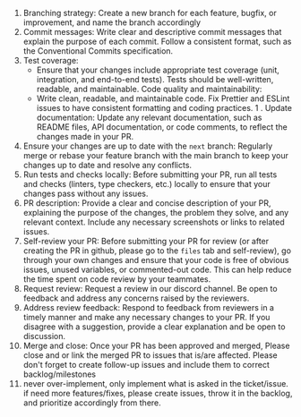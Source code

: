 1. Branching strategy: Create a new branch for each feature, bugfix, or improvement, and name the branch accordingly
1. Commit messages: Write clear and descriptive commit messages that explain the purpose of each commit. Follow a consistent format, such as the Conventional Commits specification.
1. Test coverage:
    - Ensure that your changes include appropriate test coverage (unit, integration, and end-to-end tests). Tests should be well-written, readable, and maintainable.
    Code quality and maintainability:
    - Write clean, readable, and maintainable code. Fix Prettier and ESLint issues to have consistent formatting and coding practices.
1  . Update documentation:
Update any relevant documentation, such as README files, API documentation, or code comments, to reflect the changes made in your PR.
1. Ensure your changes are up to date with the `next` branch:
Regularly merge or rebase your feature branch with the main branch to keep your changes up to date and resolve any conflicts.
1. Run tests and checks locally:
Before submitting your PR, run all tests and checks (linters, type checkers, etc.) locally to ensure that your changes pass without any issues.
1. PR description:
Provide a clear and concise description of your PR, explaining the purpose of the changes, the problem they solve, and any relevant context. Include any necessary screenshots or links to related issues.
1. Self-review your PR:
Before submitting your PR for review (or after creating the PR in github, please go to the `files` tab and self-review), go through your own changes and ensure that your code is free of obvious issues, unused variables, or commented-out code. This can help reduce the time spent on code review by your teammates.
1. Request review:
Request a review in our discord channel. Be open to feedback and address any concerns raised by the reviewers.
1. Address review feedback:
Respond to feedback from reviewers in a timely manner and make any necessary changes to your PR. If you disagree with a suggestion, provide a clear explanation and be open to discussion.
1. Merge and close:
Once your PR has been approved and merged, Please close and or link the merged PR to issues that is/are affected. Please don't forget to create follow-up issues and include them to correct backlog/milestones
1. never over-implement, only implement what is asked in the ticket/issue. if need more features/fixes, please create issues, throw it in the backlog, and prioritize accordingly from there.